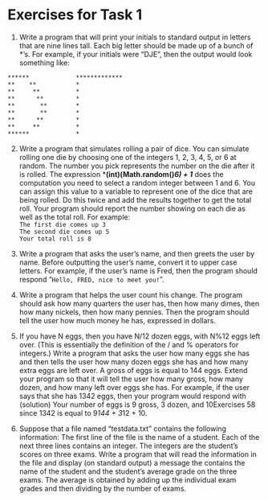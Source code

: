 # Exercises for Task 1

1. Write a program that will print your initials to standard output in letters that are nine
lines tall. Each big letter should be made up of a bunch of *’s. For example, if your initials
were “DJE”, then the output would look something like:  

`******             *************`  
`**    **           *`  
`**     **          *`  
`**      **         *`  
`**       **        *`  
`**       **        *`  
`**      **         *`  
`**     **          *`  
`******             *`  

2. Write a program that simulates rolling a pair of dice. You can simulate rolling one die by choosing one of the integers 1, 2, 3, 4, 5, or 6 at random. The number you pick represents the number on the die after it is rolled. The expression ***(int)(Math.random()*6) + 1*** does the computation you need to select a random integer between 1 and 6. You can assign this value to a variable to represent one of the dice that are being rolled. Do this twice and add the results together to get the total roll. Your program should report the number showing on each die as well as the total roll. For example:  
`The first die comes up 3`  
`The second die comes up 5`  
`Your total roll is 8`  

3. Write a program that asks the user’s name, and then greets the user by name. Before outputting the user’s name, convert it to upper case letters. For example, if the user’s name is Fred, then the program should respond “`Hello, FRED, nice to meet you!`”.

4. Write a program that helps the user count his change. The program should ask how many quarters the user has, then how many dimes, then how many nickels, then how many pennies. Then the program should tell the user how much money he has, expressed in dollars.

5. If you have N eggs, then you have N/12 dozen eggs, with N%12 eggs left over. (This is
essentially the definition of the / and % operators for integers.) Write a program that asks
the user how many eggs she has and then tells the user how many dozen eggs she has and
how many extra eggs are left over.
A gross of eggs is equal to 144 eggs. Extend your program so that it will tell the user
how many gross, how many dozen, and how many left over eggs she has. For example, if
the user says that she has 1342 eggs, then your program would respond with (solution)
Your number of eggs is 9 gross, 3 dozen, and 10Exercises
58
since 1342 is equal to 9*144 + 3*12 + 10.
6. Suppose that a file named “testdata.txt” contains the following information: The first
line of the file is the name of a student. Each of the next three lines contains an integer.
The integers are the student’s scores on three exams. Write a program that will read
the information in the file and display (on standard output) a message the contains the
name of the student and the student’s average grade on the three exams. The average is
obtained by adding up the individual exam grades and then dividing by the number of
exams.